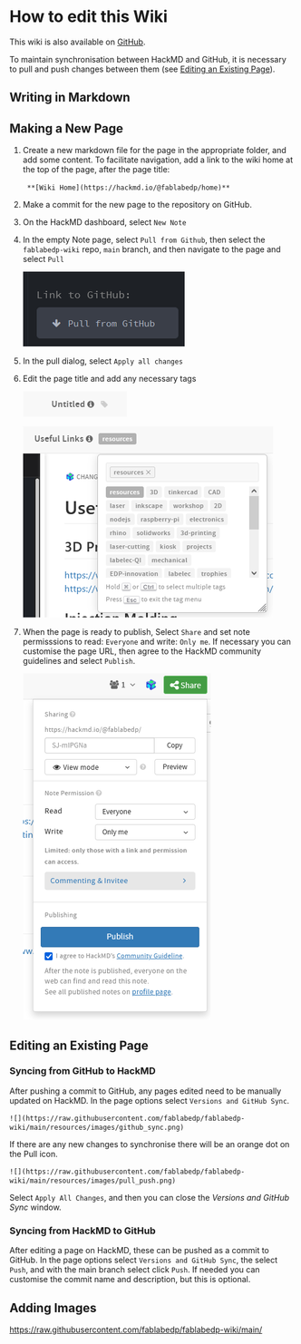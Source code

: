 # How to edit this Wiki

This wiki is also available on [GitHub](https://raw.githubusercontent.com/fablabedp/fablabedp-wiki).

To maintain synchronisation between HackMD and GitHub, it is necessary to pull and push changes between them (see [Editing an Existing Page](#editing-an-existing-page)).


## Writing in Markdown





## Making a New Page


1. Create a new markdown file for the page in the appropriate folder, and add some content.  To facilitate navigation, add a link to the wiki home at the top of the page, after the page title:  

	` **[Wiki Home](https://hackmd.io/@fablabedp/home)**`  

2. Make a commit for the new page to the repository on GitHub.
3. On the HackMD dashboard, select `New Note`
4. In the empty Note page, select `Pull from Github`, then select the `fablabedp-wiki` repo, `main` branch, and then navigate to the page and select `Pull`

	![](https://raw.githubusercontent.com/fablabedp/fablabedp-wiki/main/resources/images/pull_from_github.png)  

5. In the pull dialog, select `Apply all changes`
6. Edit the page title and add any necessary tags  

	![](https://raw.githubusercontent.com/fablabedp/fablabedp-wiki/main/resources/images/title_and_tags.png)  

	![](https://raw.githubusercontent.com/fablabedp/fablabedp-wiki/main/resources/images/title_and_tags_edited.png)  

7. When the page is ready to publish, Select `Share` and set note permisssions to read: `Everyone` and write: `Only me`.  If necessary you can customise the page URL, then agree to the HackMD community guidelines and select `Publish`.

	![](https://raw.githubusercontent.com/fablabedp/fablabedp-wiki/main/resources/images/publish.png)  



## Editing an Existing Page

### Syncing from GitHub to HackMD

After pushing a commit to GitHub, any pages edited need to be manually updated on HackMD.  In the page options select `Versions and GitHub Sync`.

	![](https://raw.githubusercontent.com/fablabedp/fablabedp-wiki/main/resources/images/github_sync.png)  

If there are any new changes to synchronise there will be an orange dot on the Pull icon.  

	![](https://raw.githubusercontent.com/fablabedp/fablabedp-wiki/main/resources/images/pull_push.png)  

Select `Apply All Changes`, and then you can close the _Versions and GitHub Sync_ window.


### Syncing from HackMD to GitHub

After editing a page on HackMD, these can be pushed as a commit to GitHub.  In the page options select `Versions and GitHub Sync`, the select `Push`, and with the main branch select click `Push`.  If needed you can customise the commit name and description, but this is optional.


## Adding Images



https://raw.githubusercontent.com/fablabedp/fablabedp-wiki/main/